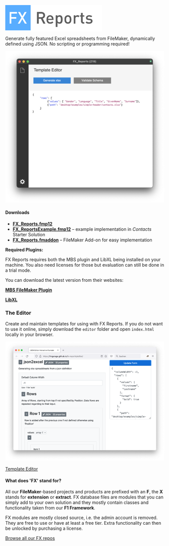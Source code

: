 <span style="background-color:#ffffff;"><img src="docs/assets/images/logo.png" style="height:80px;magin-bottom: 20px;"></span>

Generate fully featured Excel spreadsheets from FileMaker, dynamically defined using JSON. No scripting or programming required!

<img src="docs/assets/images/screen1.png" style="magin-bottom: 20px;">

#### Downloads

- [**FX_Reports.fmp12**](https://fmgarage.com/download/fx-reports/FX_Reports.fmp12.zip)
- [**FX_ReportsExample.fmp12**](https://fmgarage.com/download/fx-reports/FX_ReportsExample.fmp12.zip) – example implementation in *Contacts* Starter Solution 
- [**FX_Reports.fmaddon**](https://fmgarage.com/download/fx-reports/FX_Reports.fmaddon.zip) – FileMaker Add-on for easy implementation



**Required Plugins:**

FX Reports requires both the MBS plugin and LibXL being installed on your machine. You also need licenses for those but evaluation can still be done in a trial mode.

You can download the latest version from their websites:

**[MBS FileMaker Plugin](https://www.monkeybreadsoftware.com/filemaker/)**

**[LibXL](https://www.libxl.com/download.html)**



### The Editor

Create and maintain templates for using with FX Reports. If you do not want to use it online, simply download the `editor` folder and open `index.html` locally in your browser.



<img src="docs/assets/images/editor.png" style="magin-bottom: 20px;">

[Template Editor](https://fmgarage.github.io/fx-reports/editor/)



#### What does 'FX' stand for? 

All our **FileMaker**-based projects and products are prefixed with an **F**, the **X** stands for **extension** or **extract**. FX database files are modules that you can simply add to your own solution and they mostly contain classes and functionality taken from our **F1 Framework**.

FX modules are mostly closed source, i.e. the admin account is removed. They are free to use or have at least a free tier. Extra functionality can then be unlocked by purchasing a license.

[Browse all our FX repos](https://github.com/fmgarage?q=fx-)



